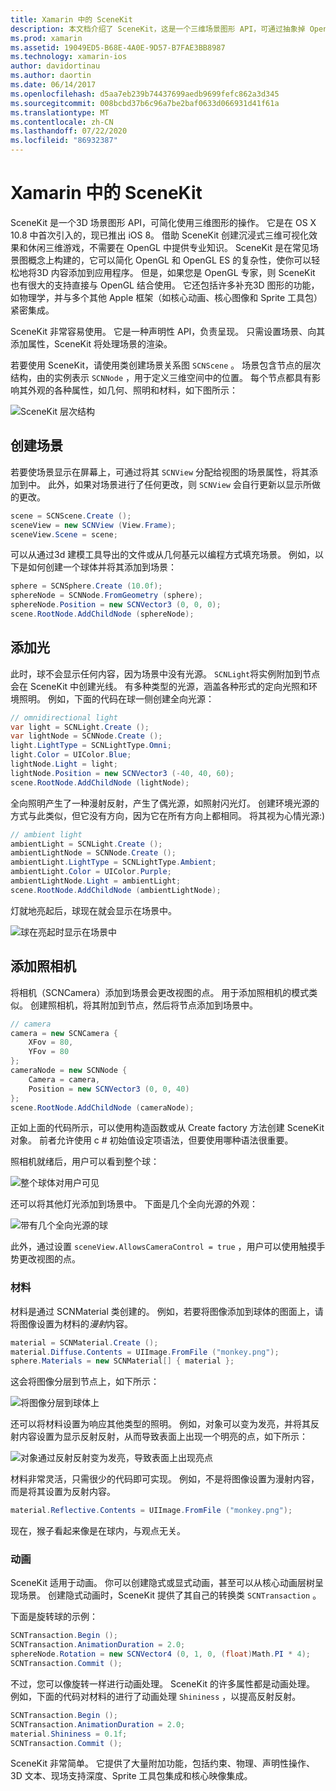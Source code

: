 ```yaml
---
title: Xamarin 中的 SceneKit
description: 本文档介绍了 SceneKit，这是一个三维场景图形 API，可通过抽象掉 OpenGL 的复杂性来简化3D 图形的处理。
ms.prod: xamarin
ms.assetid: 19049ED5-B68E-4A0E-9D57-B7FAE3BB8987
ms.technology: xamarin-ios
author: davidortinau
ms.author: daortin
ms.date: 06/14/2017
ms.openlocfilehash: d5aa7eb239b74437699aedb9699fefc862a3d345
ms.sourcegitcommit: 008bcbd37b6c96a7be2baf0633d066931d41f61a
ms.translationtype: MT
ms.contentlocale: zh-CN
ms.lasthandoff: 07/22/2020
ms.locfileid: "86932387"
---
```

# <a name="scenekit-in-xamarinios"></a>Xamarin 中的 SceneKit

SceneKit 是一个3D 场景图形 API，可简化使用三维图形的操作。 它是在 OS X 10.8 中首次引入的，现已推出 iOS 8。 借助 SceneKit 创建沉浸式三维可视化效果和休闲三维游戏，不需要在 OpenGL 中提供专业知识。 SceneKit 是在常见场景图概念上构建的，它可以简化 OpenGL 和 OpenGL ES 的复杂性，使你可以轻松地将3D 内容添加到应用程序。 但是，如果您是 OpenGL 专家，则 SceneKit 也有很大的支持直接与 OpenGL 结合使用。 它还包括许多补充3D 图形的功能，如物理学，并与多个其他 Apple 框架（如核心动画、核心图像和 Sprite 工具包）紧密集成。

SceneKit 非常容易使用。 它是一种声明性 API，负责呈现。 只需设置场景、向其添加属性，SceneKit 将处理场景的渲染。

若要使用 SceneKit，请使用类创建场景关系图 `SCNScene` 。 场景包含节点的层次结构，由的实例表示 `SCNNode` ，用于定义三维空间中的位置。 每个节点都具有影响其外观的各种属性，如几何、照明和材料，如下图所示：

![SceneKit 层次结构](scenekit-images/image7.png)

## <a name="create-a-scene"></a>创建场景

若要使场景显示在屏幕上，可通过将其 `SCNView` 分配给视图的场景属性，将其添加到中。 此外，如果对场景进行了任何更改，则 `SCNView` 会自行更新以显示所做的更改。

```csharp
scene = SCNScene.Create ();
sceneView = new SCNView (View.Frame);
sceneView.Scene = scene;
```

可以从通过3d 建模工具导出的文件或从几何基元以编程方式填充场景。 例如，以下是如何创建一个球体并将其添加到场景：

```csharp
sphere = SCNSphere.Create (10.0f);
sphereNode = SCNNode.FromGeometry (sphere);
sphereNode.Position = new SCNVector3 (0, 0, 0);
scene.RootNode.AddChildNode (sphereNode);
```

## <a name="adding-light"></a>添加光

此时，球不会显示任何内容，因为场景中没有光源。 `SCNLight`将实例附加到节点会在 SceneKit 中创建光线。 有多种类型的光源，涵盖各种形式的定向光照和环境照明。 例如，下面的代码在球一侧创建全向光源：

```csharp
// omnidirectional light
var light = SCNLight.Create ();
var lightNode = SCNNode.Create ();
light.LightType = SCNLightType.Omni;
light.Color = UIColor.Blue;
lightNode.Light = light;
lightNode.Position = new SCNVector3 (-40, 40, 60);
scene.RootNode.AddChildNode (lightNode);
```

全向照明产生了一种漫射反射，产生了偶光源，如照射闪光灯。 创建环境光源的方式与此类似，但它没有方向，因为它在所有方向上都相同。 将其视为心情光源:)

```csharp
// ambient light
ambientLight = SCNLight.Create ();
ambientLightNode = SCNNode.Create ();
ambientLight.LightType = SCNLightType.Ambient;
ambientLight.Color = UIColor.Purple;
ambientLightNode.Light = ambientLight;
scene.RootNode.AddChildNode (ambientLightNode);
```

灯就地亮起后，球现在就会显示在场景中。

![球在亮起时显示在场景中](scenekit-images/image8.png)

## <a name="adding-a-camera"></a>添加照相机

将相机（SCNCamera）添加到场景会更改视图的点。 用于添加照相机的模式类似。 创建照相机，将其附加到节点，然后将节点添加到场景中。

```csharp
// camera
camera = new SCNCamera {
    XFov = 80,
    YFov = 80
};
cameraNode = new SCNNode {
    Camera = camera,
    Position = new SCNVector3 (0, 0, 40)
};
scene.RootNode.AddChildNode (cameraNode);
```

正如上面的代码所示，可以使用构造函数或从 Create factory 方法创建 SceneKit 对象。 前者允许使用 c # 初始值设定项语法，但要使用哪种语法很重要。

照相机就绪后，用户可以看到整个球：

![整个球体对用户可见](scenekit-images/image9.png)

还可以将其他灯光添加到场景中。 下面是几个全向光源的外观：

![带有几个全向光源的球](scenekit-images/image10.png)

此外，通过设置 `sceneView.AllowsCameraControl = true` ，用户可以使用触摸手势更改视图的点。

### <a name="materials"></a>材料

材料是通过 SCNMaterial 类创建的。 例如，若要将图像添加到球体的图面上，请将图像设置为材料的*漫射*内容。

```csharp
material = SCNMaterial.Create ();
material.Diffuse.Contents = UIImage.FromFile ("monkey.png");
sphere.Materials = new SCNMaterial[] { material };
```

这会将图像分层到节点上，如下所示：

![将图像分层到球体上](scenekit-images/image11.png)

还可以将材料设置为响应其他类型的照明。 例如，对象可以变为发亮，并将其反射内容设置为显示反射反射，从而导致表面上出现一个明亮的点，如下所示：

![对象通过反射反射变为发亮，导致表面上出现亮点](scenekit-images/image12.png)

材料非常灵活，只需很少的代码即可实现。 例如，不是将图像设置为漫射内容，而是将其设置为反射内容。

```csharp
material.Reflective.Contents = UIImage.FromFile ("monkey.png");
```

现在，猴子看起来像是在球内，与观点无关。

### <a name="animation"></a>动画

SceneKit 适用于动画。 你可以创建隐式或显式动画，甚至可以从核心动画层树呈现场景。 创建隐式动画时，SceneKit 提供了其自己的转换类 `SCNTransaction` 。

下面是旋转球的示例：

```csharp
SCNTransaction.Begin ();
SCNTransaction.AnimationDuration = 2.0;
sphereNode.Rotation = new SCNVector4 (0, 1, 0, (float)Math.PI * 4);
SCNTransaction.Commit ();
```

不过，您可以像旋转一样进行动画处理。 SceneKit 的许多属性都是动画处理。 例如，下面的代码对材料的进行了动画处理 `Shininess` ，以提高反射反射。

```csharp
SCNTransaction.Begin ();
SCNTransaction.AnimationDuration = 2.0;
material.Shininess = 0.1f;
SCNTransaction.Commit ();
```

SceneKit 非常简单。 它提供了大量附加功能，包括约束、物理、声明性操作、3D 文本、现场支持深度、Sprite 工具包集成和核心映像集成。
